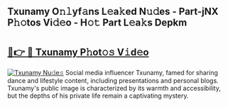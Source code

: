 ## Txunamy O𝚗𝚕yf𝚊ns L𝚎a𝚔ed N𝚞𝚍es - Part-jNX P𝚑𝚘tos Vi𝚍𝚎o - H𝚘𝚝 Part L𝚎a𝚔s Depkm

# <h2><a href="http://kf5l6g.oniu.top/?m=Txunamy">🔗👉 🔴 Txunamy P𝚑ot𝚘𝚜 V𝚒d𝚎o</a></h2>

[![Txunamy Nu𝚍e𝚜](https://i.imgur.com/0qMVB7G.gif)](http://kf5l6g.oniu.top/?m=Txunamy)
Social media influencer Txunamy, famed for sharing dance and lifestyle content, including presentations and personal blogs. Txunamy's public image is characterized by its warmth and accessibility, but the depths of his private life remain a captivating mystery.  

